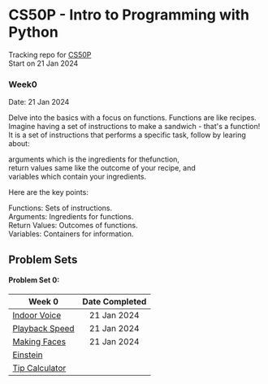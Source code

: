 # CS50P - Intro to Programming with Python
Tracking repo for [CS50P](https://cs50.harvard.edu/python/2022/)\
Start on 21 Jan 2024

### Week0
Date: 21 Jan 2024

Delve into the basics with a focus on functions. Functions are like recipes. Imagine having a set of instructions to make a sandwich - that's a function! 
It is a set of instructions that performs a specific task, follow by learing about:

arguments which is the ingredients for thefunction,\
return values same like the outcome of your recipe, and \
variables which contain your ingredients.

Here are the key points:

Functions: Sets of instructions.\
Arguments: Ingredients for functions.\
Return Values: Outcomes of functions.\
Variables: Containers for information.

## Problem Sets  

#### Problem Set 0:

|   Week 0                                                                |  Date Completed  |
| ------------------------------------------------------------------------| :---------------:|
| [Indoor Voice](https://cs50.harvard.edu/python/2022/psets/0/indoor/)    |  21 Jan 2024     |
| [Playback Speed](https://cs50.harvard.edu/python/2022/psets/0/playback/)|  21 Jan 2024     |
| [Making Faces](https://cs50.harvard.edu/python/2022/psets/0/faces/)     |  21 Jan 2024     |
| [Einstein](https://cs50.harvard.edu/python/2022/psets/0/einstein/)      |                  |
| [Tip Calculator](https://cs50.harvard.edu/python/2022/psets/0/tip/)     |                  |

 
